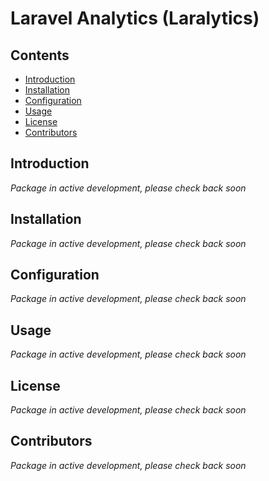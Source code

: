 # Laravel Analytics (Laralytics)

## Contents

* [Introduction](#intro)
* [Installation](#installation)
* [Configuration](#configuraton)
* [Usage](#usage)
* [License](#license)
* [Contributors](#contributors)

## Introduction
<a id="intro" name="intro"></a>

_Package in active development, please check back soon_

## Installation
<a id="installation" name="installation"></a>

_Package in active development, please check back soon_

## Configuration
<a id="config" name="config"></a>

_Package in active development, please check back soon_

## Usage
<a id="usage" name="usage"></a>

_Package in active development, please check back soon_

## License
<a id="license" name="license"></a>

_Package in active development, please check back soon_

## Contributors
<a id="contributors" name="contributors"></a>

_Package in active development, please check back soon_
